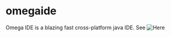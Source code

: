 # omegaide
Omega IDE is a blazing fast cross-platform java IDE.
See ![Here](https://github.com/omegaui/omegaide)
